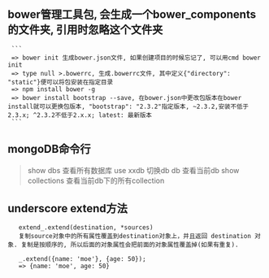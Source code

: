 ## bower管理工具包, 会生成一个bower_components的文件夹, 引用时忽略这个文件夹
	 ```
	 => bower init 生成bower.json文件, 如果创建项目的时候忘记了, 可以用cmd bower init
	 => type null >.bowerrc, 生成.bowerrc文件, 其中定义{"directory": "static"}便可以将包安装在指定目录
	 => npm install bower -g
	 => bower install bootstrap --save, 在bower.json中更改包版本在bower install就可以更换包版本, "bootstrap": "2.3.2"指定版本, ~2.3.2,安装不低于2.3.x; ^2.3.2不低于2.x.x; latest: 最新版本
	 ```

 ## mongoDB命令行
 > show dbs  				查看所有数据库
 > use xxdb 				切换db
 > db 						查看当前db
 > show collections			查看当前db下的所有collection

 ## underscore extend方法
 ```
	extend_.extend(destination, *sources) 
	复制source对象中的所有属性覆盖到destination对象上，并且返回 destination 对象. 复制是按顺序的, 所以后面的对象属性会把前面的对象属性覆盖掉(如果有重复).

	_.extend({name: 'moe'}, {age: 50});
	=> {name: 'moe', age: 50}
 ```




